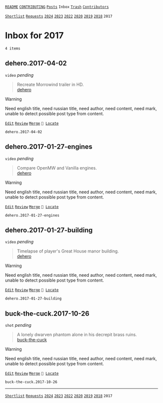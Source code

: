 [`README`](../../README.md) [`CONTRIBUTING`](../../CONTRIBUTING.md) [`Posts`](../posts/index.md) `Inbox` [`Trash`](../trash/index.md) [`Contributors`](../contributors.md)

[`Shortlist`](shortlist.md) [`Requests`](requests.md) [`2024`](index.md) [`2023`](2023.md) [`2022`](2022.md) [`2020`](2020.md) [`2019`](2019.md) [`2018`](2018.md) `2017`

# Inbox for 2017

`4 items`

## <span id="dehero.2017-04-02">dehero.2017-04-02</span>

`video` _pending_

> Recreate Morrowind trailer in HD.  
> [dehero](../contributors.md#dehero "2017-04-02")

> [!WARNING]
> Need english title, need russian title, need author, need content, need mark, unable to detect possible post type from content.

[`Edit`](https://github.com/dehero/mwscr/issues/new?labels=editing&amp;template=editing.yml&amp;title=dehero.2017-04-02&amp;postContent=&amp;postTitle=&amp;postTitleRu=&amp;postAuthor=&amp;postType=video&amp;postEngine=&amp;postAddon=&amp;postTags=&amp;postLocation=&amp;postMark=&amp;postViolation=&amp;postTrash=&amp;postRequest=Recreate+Morrowind+trailer+in+HD.) [`Review`](https://github.com/dehero/mwscr/issues/new?labels=review&amp;template=review.yml&amp;title=dehero.2017-04-02&amp;postMark=&amp;postViolation=) [`Merge`](https://github.com/dehero/mwscr/issues/new?labels=merging&amp;template=merging.yml&amp;title=dehero.2017-04-02&amp;mergeWithIds=) <code>📍 [Locate](https://github.com/dehero/mwscr/issues/new?labels=location&template=location.yml&title=dehero.2017-04-02&postLocation=)</code>

```
dehero.2017-04-02
```

## <span id="dehero.2017-01-27-engines">dehero.2017-01-27-engines</span>

`video` _pending_

> Compare OpenMW and Vanilla engines.  
> [dehero](../contributors.md#dehero "2017-01-27")

> [!WARNING]
> Need english title, need russian title, need author, need content, need mark, unable to detect possible post type from content.

[`Edit`](https://github.com/dehero/mwscr/issues/new?labels=editing&amp;template=editing.yml&amp;title=dehero.2017-01-27-engines&amp;postContent=&amp;postTitle=&amp;postTitleRu=&amp;postAuthor=&amp;postType=video&amp;postEngine=&amp;postAddon=&amp;postTags=&amp;postLocation=&amp;postMark=&amp;postViolation=&amp;postTrash=&amp;postRequest=Compare+OpenMW+and+Vanilla+engines.) [`Review`](https://github.com/dehero/mwscr/issues/new?labels=review&amp;template=review.yml&amp;title=dehero.2017-01-27-engines&amp;postMark=&amp;postViolation=) [`Merge`](https://github.com/dehero/mwscr/issues/new?labels=merging&amp;template=merging.yml&amp;title=dehero.2017-01-27-engines&amp;mergeWithIds=) <code>📍 [Locate](https://github.com/dehero/mwscr/issues/new?labels=location&template=location.yml&title=dehero.2017-01-27-engines&postLocation=)</code>

```
dehero.2017-01-27-engines
```

## <span id="dehero.2017-01-27-building">dehero.2017-01-27-building</span>

`video` _pending_

> Timelapse of player&#39;s Great House manor building.  
> [dehero](../contributors.md#dehero "2017-01-27")

> [!WARNING]
> Need english title, need russian title, need author, need content, need mark, unable to detect possible post type from content.

[`Edit`](https://github.com/dehero/mwscr/issues/new?labels=editing&amp;template=editing.yml&amp;title=dehero.2017-01-27-building&amp;postContent=&amp;postTitle=&amp;postTitleRu=&amp;postAuthor=&amp;postType=video&amp;postEngine=&amp;postAddon=&amp;postTags=&amp;postLocation=&amp;postMark=&amp;postViolation=&amp;postTrash=&amp;postRequest=Timelapse+of+player%27s+Great+House+manor+building.) [`Review`](https://github.com/dehero/mwscr/issues/new?labels=review&amp;template=review.yml&amp;title=dehero.2017-01-27-building&amp;postMark=&amp;postViolation=) [`Merge`](https://github.com/dehero/mwscr/issues/new?labels=merging&amp;template=merging.yml&amp;title=dehero.2017-01-27-building&amp;mergeWithIds=) <code>📍 [Locate](https://github.com/dehero/mwscr/issues/new?labels=location&template=location.yml&title=dehero.2017-01-27-building&postLocation=)</code>

```
dehero.2017-01-27-building
```

## <span id="buck-the-cuck.2017-10-26">buck-the-cuck.2017-10-26</span>

`shot` _pending_

> A lonely dwarven phantom alone in his decrepit brass ruins.  
> [buck-the-cuck](../contributors.md#buck-the-cuck "2017-10-26")

> [!WARNING]
> Need english title, need russian title, need author, need content, need mark, unable to detect possible post type from content.

[`Edit`](https://github.com/dehero/mwscr/issues/new?labels=editing&amp;template=editing.yml&amp;title=buck-the-cuck.2017-10-26&amp;postContent=&amp;postTitle=&amp;postTitleRu=&amp;postAuthor=&amp;postType=shot&amp;postEngine=&amp;postAddon=&amp;postTags=&amp;postLocation=&amp;postMark=&amp;postViolation=&amp;postTrash=&amp;postRequest=A+lonely+dwarven+phantom+alone+in+his+decrepit+brass+ruins.) [`Review`](https://github.com/dehero/mwscr/issues/new?labels=review&amp;template=review.yml&amp;title=buck-the-cuck.2017-10-26&amp;postMark=&amp;postViolation=) [`Merge`](https://github.com/dehero/mwscr/issues/new?labels=merging&amp;template=merging.yml&amp;title=buck-the-cuck.2017-10-26&amp;mergeWithIds=) <code>📍 [Locate](https://github.com/dehero/mwscr/issues/new?labels=location&template=location.yml&title=buck-the-cuck.2017-10-26&postLocation=)</code>

```
buck-the-cuck.2017-10-26
```

---

[`Shortlist`](shortlist.md) [`Requests`](requests.md) [`2024`](index.md) [`2023`](2023.md) [`2022`](2022.md) [`2020`](2020.md) [`2019`](2019.md) [`2018`](2018.md) `2017`
